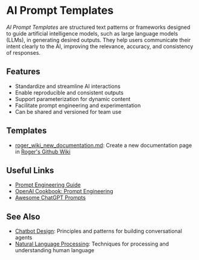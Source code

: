# AI Prompt Templates

*AI Prompt Templates* are structured text patterns or frameworks designed to guide artificial intelligence models, such as large language models (LLMs), in generating desired outputs. 
They help users communicate their intent clearly to the AI, improving the relevance, accuracy, and consistency of responses.

## Features
- Standardize and streamline AI interactions
- Enable reproducible and consistent outputs
- Support parameterization for dynamic content
- Facilitate prompt engineering and experimentation
- Can be shared and versioned for team use

## Templates

- [roger_wiki_new_documentation.md](../../ai_prompts/roger_wiki_new_documentation.md): Create a new documentation page in [Roger's Github Wiki](https://github.com/RogerioDosSantos/Wiki)


## Useful Links
- [Prompt Engineering Guide](https://www.promptingguide.ai/)
- [OpenAI Cookbook: Prompt Engineering](https://github.com/openai/openai-cookbook#prompt-engineering)
- [Awesome ChatGPT Prompts](https://github.com/f/awesome-chatgpt-prompts)

## See Also
- [Chatbot Design](./chatbot_design.md): Principles and patterns for building conversational agents
- [Natural Language Processing](./nlp.md): Techniques for processing and understanding human language
